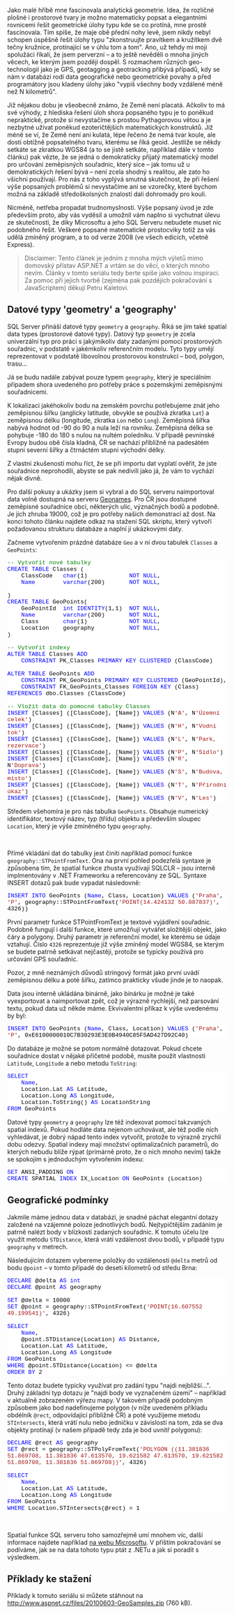 <!-- dcterms:identifier = aspnetcz#285 -->
<!-- dcterms:title = Geografická data v .NET 1: Spatial funkce SQL Serveru 2008 -->
<!-- dcterms:abstract = Jako malé hříbě mne fascinovala analytická geometrie. Idea, že rozličné plošné i prostorové tvary je možno matematicky popsat a elegantními rovnicemi řešit geometrické úlohy typu kde se co protíná, mne prostě fascinovala. Tím spíše, že maje obě přední nohy levé, jsem nikdy nebyl schopen úspěšně řešit úlohy typu "zkonstruujte pravítkem a kružítkem dvě tečny kružnice, protínající se v úhlu tom a tom". Ano, už tehdy mi moji spolužáci říkali, že jsem perverzní – a to ještě nevěděli o mnoha jiných věcech, ke kterým jsem později dospěl. S rozmachem různých geo-technologií jako je GPS, geotagging a geotracking přibývá případů, kdy se nám v databázi rodí data geografické nebo geometrické povahy a před programátory jsou kladeny úlohy jako "vypiš všechny body vzdálené méně než N kilometrů". -->
<!-- np9:categoryId = 1 -->
<!-- x4w:category = IT -->
<!-- np9:authorId = 1 -->
<!-- np9:authorEmail = michal.valasek@altairis.cz -->
<!-- dcterms:creator = Michal Altair Valášek -->
<!-- np9:serialId = 6 -->
<!-- x4w:serial = Geografická data v .NET -->
<!-- dcterms:created = 2010-06-03T19:06:25.327+02:00 -->
<!-- dcterms:dateAccepted = 2010-06-03T19:06:27+02:00 -->
<!-- x4w:pictureWidth = 150 -->
<!-- x4w:pictureHeight = 150 -->
<!-- x4w:pictureUrl = /perex-pictures/20100603-geograficka-data-v-net-1-spatial-funkce-sql-serveru-2008.png -->

<p>Jako malé hříbě mne fascinovala analytická geometrie. Idea, že rozličné plošné i prostorové tvary je možno matematicky popsat a elegantními rovnicemi řešit geometrické úlohy typu kde se co protíná, mne prostě fascinovala. Tím spíše, že maje obě přední nohy levé, jsem nikdy nebyl schopen úspěšně řešit úlohy typu "zkonstruujte pravítkem a kružítkem dvě tečny kružnice, protínající se v úhlu tom a tom". Ano, už tehdy mi moji spolužáci říkali, že jsem perverzní – a to ještě nevěděli o mnoha jiných věcech, ke kterým jsem později dospěl. S rozmachem různých geo-technologií jako je GPS, geotagging a geotracking přibývá případů, kdy se nám v databázi rodí data geografické nebo geometrické povahy a před programátory jsou kladeny úlohy jako "vypiš všechny body vzdálené méně než N kilometrů". </p>
<p>Již nějakou dobu je všeobecně známo, že Země není placatá. Ačkoliv to má své výhody, z hlediska řešení úloh shora popsaného typu je to poněkud nepraktické, protože si nevystačíme s prostou Pythagorovou větou a je nezbytné užívat poněkud ezoteričtějších matematických konstruktů. Již méně se ví, že Země není ani kulatá, lépe řečeno že nemá tvar koule, ale dosti obtížně popsatelného tvaru, kterému se říká geoid. Jestliže se někdy setkáte se zkratkou WGS84 (a to se jistě setkáte, například dále v tomto článku) pak vězte, že se jedná o demokraticky přijatý matematický model pro určování zeměpisných souřadnic, který sice – jak tomu už u demokratických řešení bývá – není zcela shodný s realitou, ale zato ho všichni používají. Pro nás z toho vyplývá smutná skutečnost, že při řešení výše popsaných problémů si nevystačíme ani se vzorečky, které bychom možná na základě středoškolsných znalostí dali dohromady pro kouli.</p>
<p>Nicméně, netřeba propadat trudnomyslnosti. Výše popsaný úvod je zde především proto, aby vás vyděsil a umožnil vám naplno si vychutnat úlevu ze skutečnosti, že díky Microsoftu a jeho SQL Serveru nebudete muset nic podobného řešit. Veškeré popsané matematické prostocviky totiž za vás udělá zmíněný program, a to od verze 2008 (ve všech edicích, včetně Express).</p>
<blockquote>
<p>Disclaimer: Tento článek je jedním z mnoha mých výletů mimo domovský přístav ASP.NET a vrtám se do věcí, o kterých mnoho nevím. Články v tomto seriálu tedy berte spíše jako volnou inspiraci. Za pomoc při jejich tvorbě (zejména pak pozdějích pokračování s JavaScriptem) děkuji Petru Kaletovi.</p>
</blockquote>
<h2>Datové typy 'geometry' a 'geography'</h2>
<p>SQL Server přináší datové typy <code>geometry</code> a <code>geography</code>. Říká se jim také spatial data types (prostorové datové typy). Datový typ <code>geometry</code> je zcela univerzální typ pro práci s jakýmikoliv daty zadanými pomocí prostorových souřadnic, v podstatě v jakémkoliv referenčním modelu. Tyto typy umějí reprezentovat v podstatě libovolnou prostorovou konstrukci – bod, polygon, trasu…</p>
<p>Já se budu nadále zabývat pouze typem <code>geography</code>, který je speciálním případem shora uvedeného pro potřeby práce s pozemskými zeměpisnými souřadnicemi. </p>
<p>K lokalizaci jakéhokoliv bodu na zemském povrchu potřebujeme znát jeho zeměpisnou šířku (anglicky latitude, obvykle se používá zkratka <code>Lat</code>) a zeměpisnou délku (longitude, zkratka <code>Lon</code> nebo <code>Long</code>). Zeměpisná&nbsp;šířka nabývá hodnot od -90 do 90 a nula leží na rovníku.&nbsp;Zeměpisná délka se pohybuje&nbsp;-180 do 180 s nulou na nultém poledníku. V případě pevninské Evropy budou obě čísla kladná, ČR se nachází přibližně na padesátém stupni severní šířky a čtrnáctém stupni východní délky. </p>
<p>Z vlastní zkušenosti mohu říct, že se při importu dat vyplatí ověřit, že jste souřadnice neprohodili, abyste se pak nedivili jako já, že vám to vychází nějak divně.</p>
<p>Pro další pokusy a ukázky jsem si vybral a do SQL serveru naimportoval data volně dostupná na serveru <a href="http://www.geonames.org/">Geonames</a>. Pro ČR jsou dostupné zeměpisné souřadnice obcí, některých ulic, význačných bodů a podobně. Je jich zhruba 19000, což je pro potřeby našich demonstrací až dost. Na konci tohoto článku najdete odkaz na stažení SQL skriptu, který vytvoří požadovanou strukturu databáze a naplní ji ukázkovými daty.</p>
<p>Začneme vytvořením prázdné databáze <code>Geo</code> a v ní dvou tabulek <code>Classes</code> a <code>GeoPoints</code>:</p>
<div style="background: white; color: black; font-family: consolas, &quot;courier new&quot;, monospace; font-size: 10pt;">
<p style="margin: 0px;"><span style="color: #008000;">-- Vytvořit nové tabulky</span></p>
<p style="margin: 0px;"><span style="color: #0000ff;">CREATE TABLE </span>Classes (</p>
<p style="margin: 0px;">&nbsp;&nbsp;&nbsp; ClassCode&nbsp;&nbsp; <span style="color: #0000ff;">char</span>(1)&nbsp;&nbsp;&nbsp;&nbsp;&nbsp;&nbsp;&nbsp;&nbsp;&nbsp;&nbsp;&nbsp; <span style="color: #0000ff;">NOT NULL</span>,</p>
<p style="margin: 0px;">&nbsp;&nbsp;&nbsp; <span style="color: #0000ff;">Name </span>&nbsp;&nbsp;&nbsp;&nbsp;&nbsp;&nbsp; <span style="color: #0000ff;">varchar</span>(200)&nbsp;&nbsp;&nbsp;&nbsp;&nbsp;&nbsp; <span style="color: #0000ff;">NOT NULL</span>,</p>
<p style="margin: 0px;">&nbsp;</p>
<p style="margin: 0px;">)</p>
<p style="margin: 0px;"><span style="color: #0000ff;">CREATE TABLE </span>GeoPoints(</p>
<p style="margin: 0px;">&nbsp;&nbsp;&nbsp; GeoPointId&nbsp; <span style="color: #0000ff;">int IDENTITY</span>(1,1)&nbsp; <span style="color: #0000ff;">NOT NULL</span>,</p>
<p style="margin: 0px;">&nbsp;&nbsp;&nbsp; <span style="color: #0000ff;">Name </span>&nbsp;&nbsp;&nbsp;&nbsp;&nbsp;&nbsp; <span style="color: #0000ff;">varchar</span>(200)&nbsp;&nbsp;&nbsp;&nbsp;&nbsp;&nbsp; <span style="color: #0000ff;">NOT NULL</span>,</p>
<p style="margin: 0px;">&nbsp;&nbsp;&nbsp; Class&nbsp;&nbsp;&nbsp;&nbsp;&nbsp;&nbsp; <span style="color: #0000ff;">char</span>(1)&nbsp;&nbsp;&nbsp;&nbsp;&nbsp;&nbsp;&nbsp;&nbsp;&nbsp;&nbsp;&nbsp; <span style="color: #0000ff;">NOT NULL</span>,</p>
<p style="margin: 0px;">&nbsp;&nbsp;&nbsp; Location&nbsp;&nbsp;&nbsp; geography&nbsp;&nbsp;&nbsp;&nbsp;&nbsp;&nbsp;&nbsp;&nbsp;&nbsp; <span style="color: #0000ff;">NOT NULL</span>,</p>
<p style="margin: 0px;">)</p>
<p style="margin: 0px;">&nbsp;</p>
<p style="margin: 0px;"><span style="color: #008000;">-- Vytvořit indexy</span></p>
<p style="margin: 0px;"><span style="color: #0000ff;">ALTER TABLE </span>Classes <span style="color: #0000ff;">ADD</span></p>
<p style="margin: 0px;">&nbsp;&nbsp;&nbsp; <span style="color: #0000ff;">CONSTRAINT </span>PK_Classes <span style="color: #0000ff;">PRIMARY KEY CLUSTERED </span>(ClassCode)</p>
<p style="margin: 0px;">&nbsp;</p>
<p style="margin: 0px;"><span style="color: #0000ff;">ALTER TABLE </span>GeoPoints <span style="color: #0000ff;">ADD</span></p>
<p style="margin: 0px;">&nbsp;&nbsp;&nbsp; <span style="color: #0000ff;">CONSTRAINT </span>PK_GeoPoints <span style="color: #0000ff;">PRIMARY KEY CLUSTERED </span>(GeoPointId),</p>
<p style="margin: 0px;">&nbsp;&nbsp;&nbsp; <span style="color: #0000ff;">CONSTRAINT </span>FK_GeoPoints_Classes <span style="color: #0000ff;">FOREIGN KEY </span>(Class) <span style="color: #0000ff;">REFERENCES </span>dbo.Classes (ClassCode) </p>
<p style="margin: 0px;">&nbsp;</p>
<p style="margin: 0px;"><span style="color: #008000;">-- Vložit data do pomocné tabulky Classes</span></p>
<p style="margin: 0px;"><span style="color: #0000ff;">INSERT </span>[Classes] ([ClassCode], [Name]) <span style="color: #0000ff;">VALUES </span>(N<span style="color: #a31515;">'A'</span>, N<span style="color: #a31515;">'Územní celek'</span>)</p>
<p style="margin: 0px;"><span style="color: #0000ff;">INSERT </span>[Classes] ([ClassCode], [Name]) <span style="color: #0000ff;">VALUES </span>(N<span style="color: #a31515;">'H'</span>, N<span style="color: #a31515;">'Vodní tok'</span>)</p>
<p style="margin: 0px;"><span style="color: #0000ff;">INSERT </span>[Classes] ([ClassCode], [Name]) <span style="color: #0000ff;">VALUES </span>(N<span style="color: #a31515;">'L'</span>, N<span style="color: #a31515;">'Park, rezervace'</span>)</p>
<p style="margin: 0px;"><span style="color: #0000ff;">INSERT </span>[Classes] ([ClassCode], [Name]) <span style="color: #0000ff;">VALUES </span>(N<span style="color: #a31515;">'P'</span>, N<span style="color: #a31515;">'Sídlo'</span>)</p>
<p style="margin: 0px;"><span style="color: #0000ff;">INSERT </span>[Classes] ([ClassCode], [Name]) <span style="color: #0000ff;">VALUES </span>(N<span style="color: #a31515;">'R'</span>, N<span style="color: #a31515;">'Doprava'</span>)</p>
<p style="margin: 0px;"><span style="color: #0000ff;">INSERT </span>[Classes] ([ClassCode], [Name]) <span style="color: #0000ff;">VALUES </span>(N<span style="color: #a31515;">'S'</span>, N<span style="color: #a31515;">'Budova, místo'</span>)</p>
<p style="margin: 0px;"><span style="color: #0000ff;">INSERT </span>[Classes] ([ClassCode], [Name]) <span style="color: #0000ff;">VALUES </span>(N<span style="color: #a31515;">'T'</span>, N<span style="color: #a31515;">'Přírodní úkaz'</span>)</p>
<p style="margin: 0px;"><span style="color: #0000ff;">INSERT </span>[Classes] ([ClassCode], [Name]) <span style="color: #0000ff;">VALUES </span>(N<span style="color: #a31515;">'V'</span>, N<span style="color: #a31515;">'Les'</span>)</p>
</div>
<p>Středem všehomíra je pro nás tabulka <code>GeoPoints</code>. Obsahuje numerický identifikátor, textový název, typ (třídu) objektu a především sloupec <code>Location</code>, který je výše zmíněného typu <code>geography</code>. </p>
<p>&nbsp;</p>
<p>Přímé vkládání dat do tabulky jest činiti například pomocí funkce <code>geography::STPointFromText</code>. Ona na první pohled podezřelá syntaxe je způsobena tím, že spatial funkce zhusta využívají SQLCLR – jsou interně implmentovány v .NET Frameworku a referencovány ze SQL. Syntaxe INSERT dotazů pak bude vypadat následovně:</p>
<div style="background: white; color: black; font-family: consolas, &quot;courier new&quot;, monospace; font-size: 10pt;">
<p style="margin: 0px;"><span style="color: #0000ff;">INSERT INTO </span>GeoPoints (<span style="color: #0000ff;">Name</span>, Class, Location) <span style="color: #0000ff;">VALUES </span>(<span style="color: #a31515;">'Praha'</span>, <span style="color: #a31515;">'P'</span>, geography::STPointFromText(<span style="color: #a31515;">'POINT(14.424132 50.087837)'</span>, 4326))</p>
</div>
<p>První parametr funkce STPointFromText je textové vyjádření souřadnic. Podobně fungují i další funkce, které umožňují vytvářet složitější objekt, jako čáry a polygony. Druhý parametr je referenční model, ke kterému se údaje vztahují. Číslo <code>4326</code> reprezentuje již výše zmíněný model WGS84, se kterým se budete patrně setkávat nejčastěji, protože se typicky používá pro určování GPS souřadnic. </p>
<p>Pozor, z mně neznámých důvodů stringový formát jako první uvádí zeměpisnou délku a poté šířku, zatímco prakticky všude jinde je to naopak.</p>
<p>Data jsou interně ukládána binárně, jako binárku je možné je také vyexportovat a naimportovat zpět, což je výrazně rychlejší, než parsování textu, pokud data už někde máme. Ekvivalentní příkaz k výše uvedenému by byl:</p>
<div style="background: white; color: black; font-family: consolas, &quot;courier new&quot;, monospace; font-size: 10pt;">
<p style="margin: 0px;"><span style="color: #0000ff;">INSERT INTO </span>GeoPoints (<span style="color: #0000ff;">Name</span>, Class, Location) <span style="color: #0000ff;">VALUES </span>(<span style="color: #a31515;">'Praha'</span>, <span style="color: #a31515;">'P'</span>, 0xE6100000010C7B30293E3E0B4940C85F5AD427D92C40)</p>
</div>
<p>Do databáze je možné se potom normálně dotazovat. Pokud chcete souřadnice dostat v nějaké příčetné podobě, musíte použít vlastnosti <code>Latitude</code>, <code>Longitude</code> a nebo metodu <code>ToString</code>:</p>
<div style="background: white; color: black; font-family: consolas, &quot;courier new&quot;, monospace; font-size: 10pt;">
<p style="margin: 0px;"><span style="color: #0000ff;">SELECT</span></p>
<p style="margin: 0px;">&nbsp;&nbsp;&nbsp; <span style="color: #0000ff;">Name</span>,</p>
<p style="margin: 0px;">&nbsp;&nbsp;&nbsp; Location.Lat <span style="color: #0000ff;">AS </span>Latitude, </p>
<p style="margin: 0px;">&nbsp;&nbsp;&nbsp; Location.Long <span style="color: #0000ff;">AS </span>Longitude,</p>
<p style="margin: 0px;">&nbsp;&nbsp;&nbsp; Location.ToString() <span style="color: #0000ff;">AS </span>LocationString</p>
<p style="margin: 0px;"><span style="color: #0000ff;">FROM </span>GeoPoints</p>
</div>
<p>Datové typy <code>geometry</code> a <code>geography</code> lze též indexovat pomocí takzvaných spatial indexů. Pokud hodláte data nejenom uchovávat, ale též podle nich vyhledávat, je dobrý nápad tento index vytvořit, protože to výrazně zrychlí dobu odezvy. Spatial indexy mají množství optimalizačních parametrů, do kterých nebudu blíže rýpat (primárně proto, že o nich mnoho nevím) takže se spokojím s jednoduchým vytvořením indexu:</p>
<div style="background: white; color: black; font-family: consolas, &quot;courier new&quot;, monospace; font-size: 10pt;">
<p style="margin: 0px;"><span style="color: #0000ff;">SET </span>ANSI_PADDING <span style="color: #0000ff;">ON</span></p>
<p style="margin: 0px;"><span style="color: #0000ff;">CREATE </span>SPATIAL <span style="color: #0000ff;">INDEX </span>IX_Location <span style="color: #0000ff;">ON </span>GeoPoints (Location)</p>
</div>
<h2>Geografické podmínky</h2>
<p>Jakmile máme jednou data v databázi, je snadné páchat elegantní dotazy založené na vzájemné poloze jednotlivých bodů. Nejtypičtějším zadáním je patrně nalézt body v blízkosti zadaných souřadnic. K tomuto účelu lze využít metodu <code>STDistance</code>, která vrátí vzdálenost dvou bodů, v případě typu <code>geography</code> v metrech.</p>
<p>Následujícím dotazem vybereme položky do vzdálenosti <code>@delta</code> metrů od bodu <code>@point</code> – v tomto případě do deseti kilometrů od středu Brna:</p>
<div style="background: white; color: black; font-family: consolas, &quot;courier new&quot;, monospace; font-size: 10pt;">
<p style="margin: 0px;"><span style="color: #0000ff;">DECLARE </span>@delta <span style="color: #0000ff;">AS int</span></p>
<p style="margin: 0px;"><span style="color: #0000ff;">DECLARE </span>@point <span style="color: #0000ff;">AS </span>geography</p>
<p style="margin: 0px;">&nbsp;</p>
<p style="margin: 0px;"><span style="color: #0000ff;">SET </span>@delta = 10000</p>
<p style="margin: 0px;"><span style="color: #0000ff;">SET </span>@point = geography::STPointFromText(<span style="color: #a31515;">'POINT(16.607552 49.199541)'</span>, 4326)</p>
<p style="margin: 0px;">&nbsp;</p>
<p style="margin: 0px;"><span style="color: #0000ff;">SELECT</span></p>
<p style="margin: 0px;">&nbsp;&nbsp;&nbsp; <span style="color: #0000ff;">Name</span>, </p>
<p style="margin: 0px;">&nbsp;&nbsp;&nbsp; @point.STDistance(Location) <span style="color: #0000ff;">AS </span>Distance,</p>
<p style="margin: 0px;">&nbsp;&nbsp;&nbsp; Location.Lat <span style="color: #0000ff;">AS </span>Latitude, </p>
<p style="margin: 0px;">&nbsp;&nbsp;&nbsp; Location.Long <span style="color: #0000ff;">AS </span>Longitude</p>
<p style="margin: 0px;"><span style="color: #0000ff;">FROM </span>GeoPoints </p>
<p style="margin: 0px;"><span style="color: #0000ff;">WHERE </span>@point.STDistance(Location) &lt;= @delta</p>
<p style="margin: 0px;"><span style="color: #0000ff;">ORDER BY </span>2</p>
</div>
<p>Tento dotaz budete typicky využívat pro zadání typu "najdi nejbližší…". Druhý základní typ dotazu je "najdi body ve vyznačeném území" – například v aktuálně zobrazeném výřezu mapy. V takovém případě podobným způsobem jako bod nadefinujeme polygon (v níže uvedeném příkladu obdélník <code>@rect</code>, odpovídající přibližně ČR) a poté využijeme metodu <code>STIntersects</code>, která vrátí nulu nebo jedničku v závislosti na tom, zda se dva objekty protínají (v našem případě tedy zda je bod uvnitř polygonu):</p>
<div style="background: white; color: black; font-family: consolas, &quot;courier new&quot;, monospace; font-size: 10pt;">
<p style="margin: 0px;"><span style="color: #0000ff;">DECLARE </span>@rect <span style="color: #0000ff;">AS </span>geography</p>
<p style="margin: 0px;"><span style="color: #0000ff;">SET </span>@rect = geography::STPolyFromText(<span style="color: #a31515;">'POLYGON ((11.381836 51.869708, 11.381836 47.613570, 19.621582 47.613570, 19.621582 51.869708, 11.381836 51.869708))'</span>, 4326)</p>
<p style="margin: 0px;">&nbsp;</p>
<p style="margin: 0px;"><span style="color: #0000ff;">SELECT </span></p>
<p style="margin: 0px;">&nbsp;&nbsp;&nbsp; <span style="color: #0000ff;">Name</span>, </p>
<p style="margin: 0px;">&nbsp;&nbsp;&nbsp; Location.Lat <span style="color: #0000ff;">AS </span>Latitude, </p>
<p style="margin: 0px;">&nbsp;&nbsp;&nbsp; Location.Long <span style="color: #0000ff;">AS </span>Longitude</p>
<p style="margin: 0px;"><span style="color: #0000ff;">FROM </span>GeoPoints </p>
<p style="margin: 0px;"><span style="color: #0000ff;">WHERE </span>Location.STIntersects(@rect) = 1</p>
</div>
<p>&nbsp;</p>
<p>Spatial funkce SQL serveru toho samozřejmě umí mnohem víc, další informace najdete například <a href="http://www.microsoft.com/sqlserver/2008/en/us/spatial-data.aspx">na webu Microsoftu</a>. V příštím pokračování se podíváme, jak se na data tohoto typu ptát z .NETu a jak si poradit s výsledkem.</p>
<h2>Příklady ke stažení</h2>
<p>Příklady k tomuto seriálu si můžete stáhnout na <a href="https://www.cdn.altairis.cz/Blog/2010/20100603-GeoSamples.zip">http://www.aspnet.cz/files/20100603-GeoSamples.zip</a> (760 kB).</p>